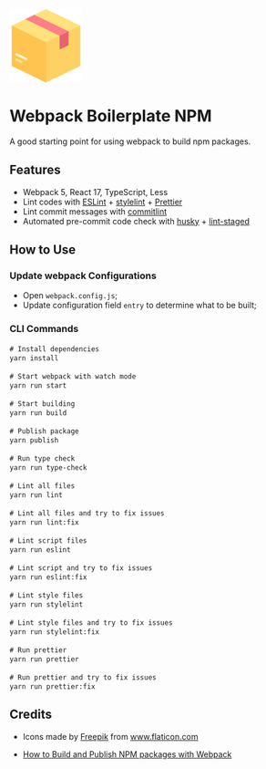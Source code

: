 <img src="public/icon.png" width="128px" />

# Webpack Boilerplate NPM

A good starting point for using webpack to build npm packages.

## Features

- Webpack 5, React 17, TypeScript, Less
- Lint codes with [ESLint](https://www.npmjs.com/package/eslint) + [stylelint](https://www.npmjs.com/package/stylelint) + [Prettier](https://www.npmjs.com/package/prettier)
- Lint commit messages with [commitlint](https://www.npmjs.com/package/@commitlint/cli)
- Automated pre-commit code check with [husky](https://www.npmjs.com/package/husky) + [lint-staged](https://www.npmjs.com/package/lint-staged)

## How to Use

### Update webpack Configurations

- Open `webpack.config.js`;
- Update configuration field `entry` to determine what to be built;

### CLI Commands

```shell
# Install dependencies
yarn install

# Start webpack with watch mode
yarn run start

# Start building
yarn run build

# Publish package
yarn publish

# Run type check
yarn run type-check

# Lint all files
yarn run lint

# Lint all files and try to fix issues
yarn run lint:fix

# Lint script files
yarn run eslint

# Lint script and try to fix issues
yarn run eslint:fix

# Lint style files
yarn run stylelint

# Lint style files and try to fix issues
yarn run stylelint:fix

# Run prettier
yarn run prettier

# Run prettier and try to fix issues
yarn run prettier:fix
```

## Credits

- <div>Icons made by <a href="https://www.flaticon.com/authors/freepik" title="Freepik">Freepik</a> from <a href="https://www.flaticon.com/" title="Flaticon">www.flaticon.com</a></div>

- [How to Build and Publish NPM packages with Webpack](https://itnext.io/how-to-build-and-publish-npm-packages-with-webpack-dea19bb14627)
